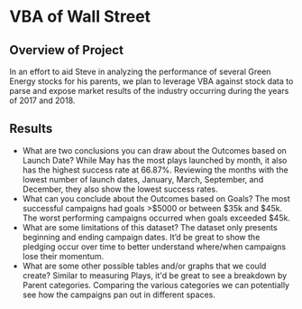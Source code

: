 #  VBA of Wall Street 

## Overview of Project
In an effort to aid Steve in analyzing the performance of several Green Energy stocks for his parents, we plan to leverage VBA against stock data to parse and expose  market results of the industry occurring during the years of 2017 and 2018.

## Results
- What are two conclusions you can draw about the Outcomes based on Launch Date?
While May has the most plays launched by month, it also has the highest success rate at 66.87%. Reviewing the months with the lowest number of launch dates, January, March, September, and December, they also show the lowest success rates.
- What can you conclude about the Outcomes based on Goals?
The most successful campaigns had goals >$5000 or between $35k and $45k. The worst performing campaigns occurred when goals exceeded $45k.
- What are some limitations of this dataset?
The dataset only presents beginning and ending campaign dates. It’d be great to show the pledging occur over time to better understand where/when campaigns lose their momentum.
- What are some other possible tables and/or graphs that we could create?
Similar to measuring Plays, it'd be great to see a breakdown by Parent categories. Comparing the various categories we can potentially see how the campaigns pan out in different spaces. 